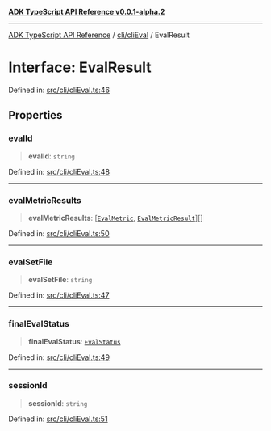 [**ADK TypeScript API Reference v0.0.1-alpha.2**](../../../README.md)

***

[ADK TypeScript API Reference](../../../modules.md) / [cli/cliEval](../README.md) / EvalResult

# Interface: EvalResult

Defined in: [src/cli/cliEval.ts:46](https://github.com/njraladdin/adk-typescript/blob/main/src/cli/cliEval.ts#L46)

## Properties

### evalId

> **evalId**: `string`

Defined in: [src/cli/cliEval.ts:48](https://github.com/njraladdin/adk-typescript/blob/main/src/cli/cliEval.ts#L48)

***

### evalMetricResults

> **evalMetricResults**: \[[`EvalMetric`](EvalMetric.md), [`EvalMetricResult`](EvalMetricResult.md)\][]

Defined in: [src/cli/cliEval.ts:50](https://github.com/njraladdin/adk-typescript/blob/main/src/cli/cliEval.ts#L50)

***

### evalSetFile

> **evalSetFile**: `string`

Defined in: [src/cli/cliEval.ts:47](https://github.com/njraladdin/adk-typescript/blob/main/src/cli/cliEval.ts#L47)

***

### finalEvalStatus

> **finalEvalStatus**: [`EvalStatus`](../enumerations/EvalStatus.md)

Defined in: [src/cli/cliEval.ts:49](https://github.com/njraladdin/adk-typescript/blob/main/src/cli/cliEval.ts#L49)

***

### sessionId

> **sessionId**: `string`

Defined in: [src/cli/cliEval.ts:51](https://github.com/njraladdin/adk-typescript/blob/main/src/cli/cliEval.ts#L51)
